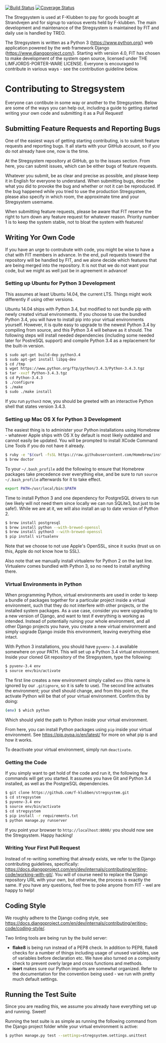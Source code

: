 [![Build Status](https://travis-ci.org/f-klubben/stregsystem.svg?branch=master)](https://travis-ci.org/f-klubben/stregsystem) [![Coverage Status](https://coveralls.io/repos/f-klubben/stregsystem/badge.svg)](https://coveralls.io/r/f-klubben/stregsystem)

The Stregsystem is used at F-Klubben to pay for goods bought at Strandvejen and for signup to various events held by F-klubben. The main development and maintenance of the Stregsystem is maintained by FIT and daily use is handled by TREO.

The Stregsystem is written as a Python 3 (https://www.python.org/) web application powered by the web framework Django (https://www.djangoproject.com/). Starting with version 4.0, FIT has chosen to make development of the system open source, licensed under THE LIMFJORDS-PORTER-WARE LICENSE. Everyone is encouraged to contribute in various ways - see the contribution guideline below.

# Contributing to Stregsystem
Everyone can contibute in some way or another to the Stregsystem. Below are some of the ways you can help out, including a guide to getting started writing your own code and submitting it as a Pull Request!

## Submitting Feature Requests and Reporting Bugs
One of the easiest ways of getting starting contributing, is to submit feature requests and reporting bugs. It all starts with your GitHub account, so if you do not already have one, now is the time.

At the Stregsystem repository at GitHub, go to the issues section. From here, you can submit issues, which can be either bugs of feature requests.

Whatever you submit, be as clear and precise as possible, and please keep it in English for everyone to understand. When submitting bugs, describe what you did to provoke the bug and whether or not it can be reproduced. If the bug happened while you tried to use the production Stregsystem, please also specify in which room, the approximate time and your Stregsystem username.

When submitting feature requests, please be aware that FIT reserve the right to turn down any feature request for whatever reason. Priority number 1 is to keep the system stable, not to bloat the system with features!

## Writing Yor Own Code
If you have an urge to contrubute with code, you might be wise to have a chat with FIT members in advance. In the end, pull requests toward the repository will be handled by FIT, and we alone decide which features that are being merged into the repository. It is not that we do not want your code, but we might as well just be in agreement in advance!

### Setting up Ubuntu for Python 3 Development
This assumes at least Ubuntu 14.04, the current LTS. Things might work differently if using other versions.

Ubuntu 14.04 ships with Python 3.4, but modified to not bundle pip with newly created virtual environments. If you choose to use the bundled Python 3.4, you will have to install pip into your virtual environments yourself. However, it is quite easy to upgrade to the newest Python 3.4 by compiling from source, and this Python 3.4 will behave as it should. The following steps will install needed dependencies (including some needed later for PostreSQL support) and compile Python 3.4 as a replacement for the built-in version.

```bash
$ sudo apt-get build-dep python3.4
$ sudo apt-get install libpq-dev
$ cd /tmp
$ wget https://www.python.org/ftp/python/3.4.3/Python-3.4.3.tgz
$ tar -xvzf Python-3.4.3.tgz
$ cd Python-3.4.3
$ ./configure
$ ./make
$ sudo ./make install
```

If you run `python3` now, you should be greeted with an interactive Python shell that states version 3.4.3.

### Setting up Mac OS X for Python 3 Development
The easiest thing is to administer your Python installations using Homebrew - whatever Apple ships with OS X by default is most likely outdated and cannot easily be updated. You will be prompted to install XCode Command Line Tools if you do not have it already.

```bash
$ ruby -e "$(curl -fsSL https://raw.githubusercontent.com/Homebrew/install/master/install)"
$ brew doctor
```

To your `~/.bash_profile` add the following to ensure that Homebrew packages take precedence over everything else, and be sure to run `source ~/.bash_profile` afterwards for it to take effect.

```bash
export PATH=/usr/local/bin:$PATH
```

Time to install Python 3 and one dependency for PostgreSQL drivers to run (we likely will not need them since locally we can run SQLite3, but just to be safe!). While we are at it, we will also install an up to date version of Python 2.

```bash
$ brew install postgresql
$ brew install python --with-brewed-openssl
$ brew install python3 --with-brewed-openssl
$ pip install virtualenv
```

Note that we choose to not use Apple's OpenSSL, since it sucks (trust us on this, Apple do not know how to SSL).

Also note that we manually install virtualenv for Python 2 on the last line. Virtualenv comes bundled with Python 3, so no need to install anything there.

### Virtual Environments in Python
When programming Python, virtual environments are used in order to keep a bundle of packages together for a particular project inside a virtual environment, such that they do not interfere with other projects, or the installed system packages. As a use case, consider you were upgrading to a new version of Django, and want to test if everything is working as intended. Instead of potentially ruining your whole environment, and all other Django projects you have, you create a new virtual environment and simply upgrade Django inside this environment, leaving everything else intact.

With Python 3 installations, you should have `pyvenv-3.4` available somewhere on your PATH. This will set up a Python 3.4 virtual environment. Inside your cloned Git repository of the Stregsystem, type the following:

```bash
$ pyvenv-3.4 env
$ source env/bin/activate
```

The first line creates a new environment simply called `env` (this name is ignored by our `.gitignore`, so it is safe to use). The second line activates the environment; your shell should change, and from this point on, the activate Python will be that of your virtual environment. Confirm this by doing:

```bash
(env) $ which python
```

Which should yield the path to Python inside your virtual environment.

From here, you can install Python packages using `pip` inside your virtual environment. See https://pip.pypa.io/en/latest/ for more on what pip is and how it works.

To deactivate your virtual environment, simply run `deactivate`.

### Getting the Code
If you simply want to get hold of the code and run it, the following few commands will get you started. It assumes you have Git and Python 3.4 installed, as well as the PostgreSQL dependencies.

```bash
$ git clone https://github.com/f-klubben/stregsystem.git
$ cd stregsystem
$ pyvenv-3.4 env
$ source env/bin/activate
$ cd stregsystem
$ pip install -r requirements.txt
$ python manage.py runserver
```

If you point your browser to `http://localhost:8000/` you should now see the Stregsystem. Happy hacking!

### Writing Your First Pull Request
Instead of re-writing something that already exists, we refer to the Django contributing guidelines, specifically: https://docs.djangoproject.com/en/dev/internals/contributing/writing-code/working-with-git/. You will of course need to replace the Django repository URL with your own, but otherwise, the process is exactly the same. If you have any questions, feel free to poke anyone from FIT - wel are happy to help!

## Coding Style
We roughly adhere to the Django coding style, see https://docs.djangoproject.com/en/dev/internals/contributing/writing-code/coding-style/.

Two linting tools are being run by the build server:

* **flake8** is being run instead of a PEP8 check. In addition to PEP8, flake8 checks for a number of things including usage of unused variables, use of variables before declaration etc. We have also turned on a complexity check to prevent overly large and cross functions and methods.
* **isort** makes sure our Python imports are somewhat organized. Refer to the documentation for the convention being used - we run with pretty much default settings.

## Running the Test Suite
Since you are reading this, we assume you already have everything set up and running. Sweet!

Running the test suite is as simple as running the following command from the Django project folder while your virtual environment is active:

```bash
$ python manage.py test --settings=stregsystem.settings.unittest
```
